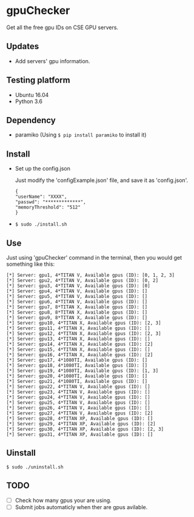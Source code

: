 # gpuChecker
Get all the free gpu IDs on CSE GPU servers.


## Updates

- Add servers' gpu information.

## Testing platform
- Ubuntu 16.04
- Python 3.6

## Dependency
- paramiko (Using ```$ pip install paramiko``` to install it)

## Install

- Set up the config.json 
	
    Just modify the 'configExample.json' file, and save it as 'config.json'.
    ```
    {
  "userName": "XXXX",
  "passwd": "*************",
  "memoryThreshold": "512"
	}
    ```

- ```$ sudo ./install.sh```



## Use
Just using 'gpuChecker' command in the terminal, then you would get something like this:

```
[*] Server: gpu1, 4*TITAN V, Available gpus (ID): [0, 1, 2, 3]
[*] Server: gpu2, 4*TITAN V, Available gpus (ID): [0, 2]
[*] Server: gpu3, 4*TITAN V, Available gpus (ID): [0]
[*] Server: gpu4, 4*TITAN V, Available gpus (ID): []
[*] Server: gpu5, 4*TITAN V, Available gpus (ID): []
[*] Server: gpu6, 4*TITAN V, Available gpus (ID): []
[*] Server: gpu7, 8*TITAN X, Available gpus (ID): []
[*] Server: gpu8, 8*TITAN X, Available gpus (ID): []
[*] Server: gpu9, 8*TITAN X, Available gpus (ID): []
[*] Server: gpu10, 4*TITAN X, Available gpus (ID): [2, 3]
[*] Server: gpu11, 4*TITAN X, Available gpus (ID): []
[*] Server: gpu12, 4*TITAN X, Available gpus (ID): [2, 3]
[*] Server: gpu13, 4*TITAN X, Available gpus (ID): []
[*] Server: gpu14, 4*TITAN X, Available gpus (ID): [2]
[*] Server: gpu15, 4*TITAN X, Available gpus (ID): []
[*] Server: gpu16, 4*TITAN X, Available gpus (ID): [2]
[*] Server: gpu17, 4*1080TI, Available gpus (ID): []
[*] Server: gpu18, 4*1080TI, Available gpus (ID): []
[*] Server: gpu19, 4*1080TI, Available gpus (ID): [1, 3]
[*] Server: gpu20, 4*1080TI, Available gpus (ID): []
[*] Server: gpu21, 4*1080TI, Available gpus (ID): []
[*] Server: gpu22, 4*TITAN V, Available gpus (ID): []
[*] Server: gpu23, 4*TITAN V, Available gpus (ID): []
[*] Server: gpu24, 4*TITAN V, Available gpus (ID): []
[*] Server: gpu25, 4*TITAN V, Available gpus (ID): []
[*] Server: gpu26, 4*TITAN V, Available gpus (ID): []
[*] Server: gpu27, 4*TITAN V, Available gpus (ID): [2]
[*] Server: gpu28, 4*TITAN XP, Available gpus (ID): []
[*] Server: gpu29, 4*TITAN XP, Available gpus (ID): [2]
[*] Server: gpu30, 4*TITAN XP, Available gpus (ID): [2, 3]
[*] Server: gpu31, 4*TITAN XP, Available gpus (ID): []

```

## Uinstall

```$ sudo ./uninstall.sh```


## TODO

- [ ] Check how many gpus your are using.
- [ ] Submit jobs automaticly when ther are gpus avilable.
